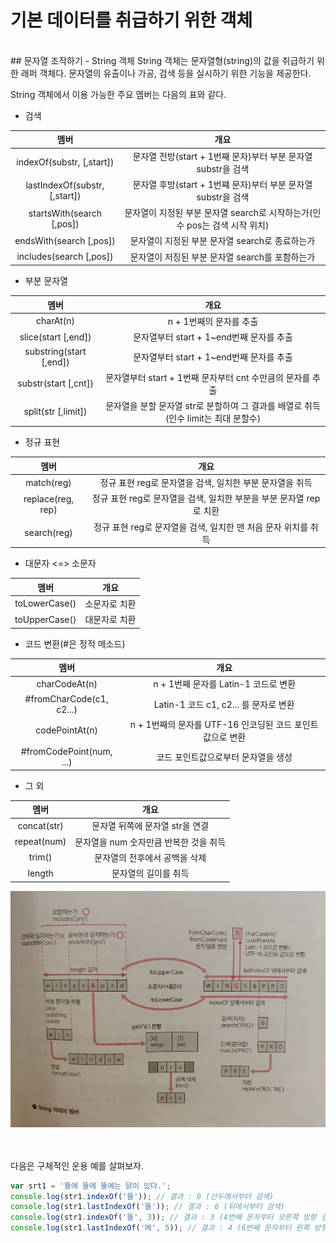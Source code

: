 # 기본 데이터를 취급하기 위한 객체

<br/>
## 문자열 조작하기 - String 객체
String 객체는 문자열형(string)의 값을 취급하기 위한 래퍼 객체다. 문자열의 유출이나 가공, 검색 등을 실시하기 위한 기능을 제공한다.

String 객체에서 이용 가능한 주요 멤버는 다음의 표와 같다.

* 검색

|멤버|개요|
|:---:|:---:|
|indexOf(substr, [,start])| 문자열 전방(start + 1번째 문자)부터 부분 문자열 substr을 검색 |
|lastIndexOf(substr, [,start])| 문자열 후방(start + 1번쨰 문자)부터 부분 문자열 substr을 검색 |
|startsWith(search [,pos])| 문자열이 지정된 부분 문자열 search로 시작하는가(인수 pos는 검색 시작 위치) |
|endsWith(search [,pos])| 문자열이 지정된 부분 문자열 search로 종료하는가 |
|includes(search [,pos])| 문자열이 저징된 부분 문자열 search를 포함하는가 |

* 부분 문자열

|멤버|개요|
|:---:|:---:|
|charAt(n)| n + 1번째의 문자를 추출 |
|slice(start [,end])| 문자열부터 start + 1~end번째 문자를 추출 |
|substring(start [,end])| 문자열부터 start + 1~end번째 문자를 추출 |
|substr(start [,cnt])| 문자열부터 start + 1번째 문자부터 cnt 수만큼의 문자를 추출 |
|split(str [,limit])| 문자열을 분할 문자열 str로 분할하여 그 결과를 배열로 취득(인수 limit는 최대 분할수)|

* 정규 표현

|멤버|개요|
|:---:|:---:|
|match(reg)| 정규 표현 reg로 문자열을 검색, 일치한 부분 문자열을 취득 |
|replace(reg, rep)| 정규 표현 reg로 문자열을 검색, 일치한 부분을 부분 문자열 rep로 치환 |
|search(reg)| 정규 표현 reg로 문자열을 검색, 일치한 맨 처음 문자 위치를 취득 |

* 대문자 <=> 소문자

|멤버|개요|
|:---:|:---:|
|toLowerCase()| 소문자로 치환 |
|toUpperCase()| 대문자로 치환 |

* 코드 변환(#은 정적 메소드)

|멤버|개요|
|:---:|:---:|
|charCodeAt(n)| n + 1번째 문자를 Latin-1 코드로 변환 |
| #fromCharCode(c1, c2...)| Latin-1 코드 c1, c2... 를 문자로 변환 |
|codePointAt(n)| n + 1번째의 문자를 UTF-16 인코딩된 코드 포인트값으로 변환 |
| #fromCodePoint(num, ...)| 코드 포인트값으로부터 문자열을 생성 |

* 그 외

|멤버|개요|
|:---:|:---:|
|concat(str)| 문자열 뒤쪽에 문자열 str을 연결 |
|repeat(num)| 문자열을 num 숫자만큼 반복한 것을 취득 |
|trim()| 문자열의 전후에서 공백을 삭제 |
|length| 문자열의 길이를 취득 |

![Open in browser](./img/strings.jpeg)

<br/><br/>
다음은 구체적인 운용 예를 살펴보자.

```javascript
var srt1 = '뜰에 뜰에 뜰에는 닭이 있다.';
console.log(str1.indexOf('뜰')); // 결과 : 0 (선두에서부터 검색)
console.log(str1.lastIndexOf('뜰')); // 결과 : 6 (뒤에서부터 검색)
console.log(str1.indexOf('뜰', 3)); // 결과 : 3 (4번째 문자부터 오른쪽 방향 검색)
console.log(str1.lastIndexOf('에', 5)); // 결과 : 4 (6번째 문자부터 왼쪽 방향 검색)

```